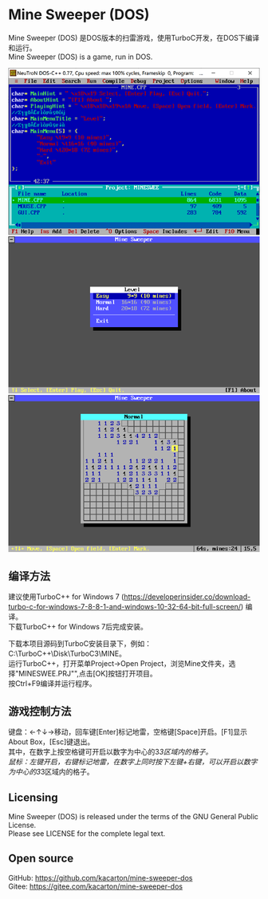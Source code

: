 Mine Sweeper (DOS)
==================

Mine Sweeper (DOS) 是DOS版本的扫雷游戏，使用TurboC开发，在DOS下编译和运行。<br>
Mine Sweeper (DOS) is a game, run in DOS.<br>

![screenshot1](https://github.com/kacarton/mine-sweeper-dos/blob/main/mine1.png?raw=true)
![screenshot2](https://github.com/kacarton/mine-sweeper-dos/blob/main/mine2.png?raw=true)
![screenshot3](https://github.com/kacarton/mine-sweeper-dos/blob/main/mine3.png?raw=true)

编译方法
-------

建议使用TurboC++ for Windows 7 (https://developerinsider.co/download-turbo-c-for-windows-7-8-8-1-and-windows-10-32-64-bit-full-screen/) 编译。<br>
下载TurboC++ for Windows 7后完成安装。<br>

下载本项目源码到TurboC安装目录下，例如：C:\TurboC++\Disk\TurboC3\MINE。<br>
运行TurboC++，打开菜单Project->Open Project，浏览Mine文件夹，选择"MINESWEE.PRJ"",点击[OK]按钮打开项目。<br>
按Ctrl+F9编译并运行程序。<br>

游戏控制方法
----------

键盘：←↑↓→移动，回车键[Enter]标记地雷，空格键[Space]开启。[F1]显示About Box，[Esc]键退出。<br>
其中，在数字上按空格键可开启以数字为中心的3*3区域内的格子。<br>
鼠标：左键开启，右键标记地雷，在数字上同时按下左键+右键，可以开启以数字为中心的3*3区域内的格子。<br>


Licensing
---------

Mine Sweeper (DOS) is released under the terms of the GNU General Public License.<br>
Please see LICENSE for the complete legal text.<br>

Open source
-----------

GitHub:  https://github.com/kacarton/mine-sweeper-dos<br>
Gitee:   https://gitee.com/kacarton/mine-sweeper-dos
